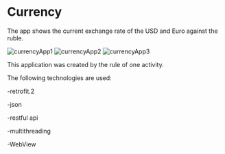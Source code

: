 # Currency
The app shows the current exchange rate of the USD and Euro against the ruble.

![currencyApp1](https://user-images.githubusercontent.com/60824596/99397403-1555ae00-28f4-11eb-85fa-8970b99fc422.jpg)
![currencyApp2](https://user-images.githubusercontent.com/60824596/99397407-17b80800-28f4-11eb-9094-e13fd84c6114.jpg)
![currencyApp3](https://user-images.githubusercontent.com/60824596/99397415-1b4b8f00-28f4-11eb-9636-2522cfaf1ae9.jpg)



This application was created by the rule of one activity.



The following technologies are used:


-retrofit.2


-json


-restful api


-multithreading

-WebView

